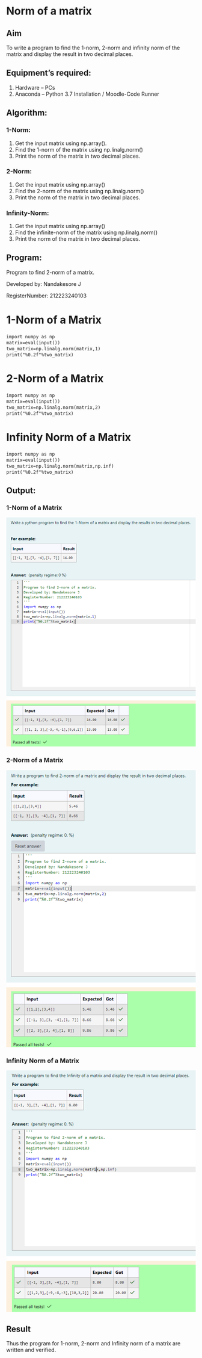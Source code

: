 # Norm of a matrix
## Aim
To write a program to find the 1-norm, 2-norm and infinity norm of the matrix and display the result in two decimal places.
## Equipment’s required:
1.	Hardware – PCs
2.	Anaconda – Python 3.7 Installation / Moodle-Code Runner
## Algorithm:
### 1-Norm:
1. Get the input matrix using np.array(). 
2. Find the 1-norm of the matrix using np.linalg.norm() 
3. Print the norm of the matrix in two decimal places.
### 2-Norm:
 1. Get the input matrix using np.array()
2. Find the 2-norm of the matrix using np.linalg.norm() 
3. Print the norm of the matrix in two decimal places.
### Infinity-Norm:
1. Get the input matrix using np.array()
2. Find the infinite-norm of the matrix using np.linalg.norm()
3. Print the norm of the matrix in two decimal places.
       
## Program:

Program to find 2-norm of a matrix.

Developed by: Nandakesore J

RegisterNumber: 212223240103

# 1-Norm of a Matrix

```
import numpy as np
matrix=eval(input())
two_matrix=np.linalg.norm(matrix,1)
print("%0.2f"%two_matrix)
```

# 2-Norm of a Matrix
```
import numpy as np
matrix=eval(input())
two_matrix=np.linalg.norm(matrix,2)
print("%0.2f"%two_matrix)
```
# Infinity Norm of a Matrix
```
import numpy as np
matrix=eval(input())
two_matrix=np.linalg.norm(matrix,np.inf)
print("%0.2f"%two_matrix)
```

## Output:
### 1-Norm of a Matrix
![alt text](image.png)

### 2-Norm of a Matrix
![alt text](image-1.png)

### Infinity Norm of a Matrix
![alt text](image-2.png)

## Result
Thus the program for 1-norm, 2-norm and Infinity norm of a matrix are written and verified.
